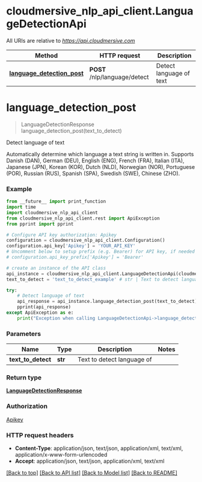 # cloudmersive_nlp_api_client.LanguageDetectionApi

All URIs are relative to *https://api.cloudmersive.com*

Method | HTTP request | Description
------------- | ------------- | -------------
[**language_detection_post**](LanguageDetectionApi.md#language_detection_post) | **POST** /nlp/language/detect | Detect language of text


# **language_detection_post**
> LanguageDetectionResponse language_detection_post(text_to_detect)

Detect language of text

Automatically determine which language a text string is written in.  Supports Danish (DAN), German (DEU), English (ENG), French (FRA), Italian (ITA), Japanese (JPN), Korean (KOR), Dutch (NLD), Norwegian (NOR), Portuguese (POR), Russian (RUS), Spanish (SPA), Swedish (SWE), Chinese (ZHO).

### Example
```python
from __future__ import print_function
import time
import cloudmersive_nlp_api_client
from cloudmersive_nlp_api_client.rest import ApiException
from pprint import pprint

# Configure API key authorization: Apikey
configuration = cloudmersive_nlp_api_client.Configuration()
configuration.api_key['Apikey'] = 'YOUR_API_KEY'
# Uncomment below to setup prefix (e.g. Bearer) for API key, if needed
# configuration.api_key_prefix['Apikey'] = 'Bearer'

# create an instance of the API class
api_instance = cloudmersive_nlp_api_client.LanguageDetectionApi(cloudmersive_nlp_api_client.ApiClient(configuration))
text_to_detect = 'text_to_detect_example' # str | Text to detect language of

try:
    # Detect language of text
    api_response = api_instance.language_detection_post(text_to_detect)
    pprint(api_response)
except ApiException as e:
    print("Exception when calling LanguageDetectionApi->language_detection_post: %s\n" % e)
```

### Parameters

Name | Type | Description  | Notes
------------- | ------------- | ------------- | -------------
 **text_to_detect** | **str**| Text to detect language of | 

### Return type

[**LanguageDetectionResponse**](LanguageDetectionResponse.md)

### Authorization

[Apikey](../README.md#Apikey)

### HTTP request headers

 - **Content-Type**: application/json, text/json, application/xml, text/xml, application/x-www-form-urlencoded
 - **Accept**: application/json, text/json, application/xml, text/xml

[[Back to top]](#) [[Back to API list]](../README.md#documentation-for-api-endpoints) [[Back to Model list]](../README.md#documentation-for-models) [[Back to README]](../README.md)

